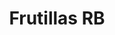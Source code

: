 ---
title: Frutillas RB
date: 
draft: false

# descripcion
description : Aros colgantes en plata 925 y strass

materials: 

color: 

dimensions: largo total 2.5 cm

code: 01-06-0869

type: "Aros"

categories: []

price: $2.180,00

price_eftvo: $1.850,00

# Images
# first image will be shown in the product page
images:
  # - image: "images/path_to_image"
  # La ubicacion de las imagenes es imagenes/Aros/Aros.Strass/01-06-0869-frutillas-rb
  - image: "./images/aros/strass/01-06-0869-frutillas-rb.jpg"
---